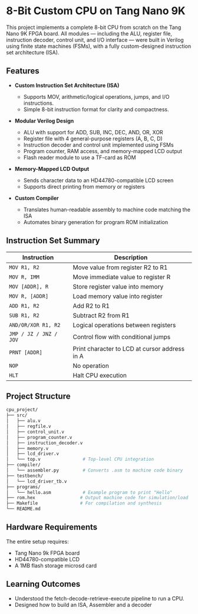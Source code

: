 # 8-Bit Custom CPU on Tang Nano 9K

This project implements a complete 8-bit CPU from scratch on the Tang Nano 9K FPGA board. All modules — including the ALU, register file, instruction decoder, control unit, and I/O interface — were built in Verilog using finite state machines (FSMs), with a fully custom-designed instruction set architecture (ISA).

## Features

- **Custom Instruction Set Architecture (ISA)**
  - Supports MOV, arithmetic/logical operations, jumps, and I/O instructions.
  - Simple 8-bit instruction format for clarity and compactness.

- **Modular Verilog Design**
  - ALU with support for ADD, SUB, INC, DEC, AND, OR, XOR
  - Register file with 4 general-purpose registers (A, B, C, D)
  - Instruction decoder and control unit implemented using FSMs
  - Program counter, RAM access, and memory-mapped LCD output
  - Flash reader module to use a TF-card as ROM

- **Memory-Mapped LCD Output**
  - Sends character data to an HD44780-compatible LCD screen
  - Supports direct printing from memory or registers

- **Custom Compiler**
  - Translates human-readable assembly to machine code matching the ISA
  - Automates binary generation for program ROM initialization

## Instruction Set Summary

| Instruction       | Description                                      |
|-------------------|--------------------------------------------------|
| `MOV R1, R2`       | Move value from register R2 to R1                |
| `MOV R, IMM`       | Move immediate value to register R               |
| `MOV [ADDR], R`    | Store register value into memory                 |
| `MOV R, [ADDR]`    | Load memory value into register                  |
| `ADD R1, R2`       | Add R2 to R1                                     |
| `SUB R1, R2`       | Subtract R2 from R1                              |
| `AND/OR/XOR R1, R2`| Logical operations between registers             |
| `JMP / JZ / JNZ / JOV` | Control flow with conditional jumps         |
| `PRNT [ADDR]`      | Print character to LCD at cursor address in A   |
| `NOP`              | No operation                                     |
| `HLT`              | Halt CPU execution                               |

## Project Structure

```bash
cpu_project/
├── src/
│   ├── alu.v
│   ├── regfile.v
│   ├── control_unit.v
│   ├── program_counter.v
│   ├── instruction_decoder.v
│   ├── memory.v
│   ├── lcd_driver.v
│   └── top.v                # Top-level CPU integration
├── compiler/
│   └── assembler.py         # Converts .asm to machine code binary
├── testbench/
│   └── lcd_driver_tb.v
├── programs/
│   └── hello.asm            # Example program to print "Hello"
├── rom.hex                 # Output machine code for simulation/load
├── Makefile                # For compilation and synthesis
└── README.md
```

## Hardware Requirements

The entire setup requires:
- Tang Nano 9k FPGA board
- HD44780-compatible LCD
- A 1MB flash storage microsd card


## Learning Outcomes
- Understood the fetch-decode-retrieve-execute pipeline to run a CPU.
- Designed how to build an ISA, Assembler and a decoder